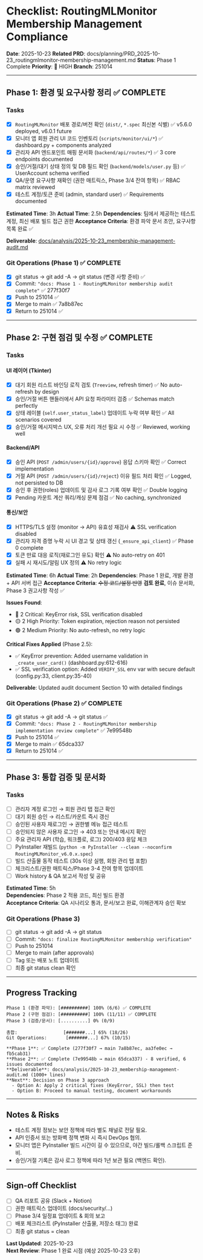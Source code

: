 # Checklist: RoutingMLMonitor Membership Management Compliance

**Date**: 2025-10-23
**Related PRD**: docs/planning/PRD_2025-10-23_routingmlmonitor-membership-management.md
**Status**: Phase 1 Complete
**Priority**: 🚨 HIGH
**Branch**: 251014

---

## Phase 1: 환경 및 요구사항 정리 ✅ COMPLETE

### Tasks

- [x] `RoutingMLMonitor` 배포 경로/버전 확인 (`dist/`, `*.spec` 최신본 식별) ✅ v5.6.0 deployed, v6.0.1 future
- [x] 모니터 앱 회원 관리 UI 코드 인벤토리 (`scripts/monitor/ui/*`) ✅ dashboard.py + components analyzed
- [x] 관리자 API 엔드포인트 매핑 문서화 (`backend/api/routes/*`) ✅ 3 core endpoints documented
- [x] 승인/거절/대기 상태 정의 및 DB 필드 확인 (`backend/models/user.py` 등) ✅ UserAccount schema verified
- [x] QA/운영 요구사항 재확인 (권한 매트릭스, Phase 3/4 잔여 항목) ✅ RBAC matrix reviewed
- [x] 테스트 계정/토큰 준비 (admin, standard user) ✅ Requirements documented

**Estimated Time**: 3h
**Actual Time**: 2.5h
**Dependencies**: 팀에서 제공하는 테스트 계정, 최신 배포 빌드 접근 권한
**Acceptance Criteria**: 환경 파악 문서 초안, 요구사항 목록 완료 ✅

**Deliverable**: [docs/analysis/2025-10-23_membership-management-audit.md](../analysis/2025-10-23_membership-management-audit.md)

### Git Operations (Phase 1) ✅ COMPLETE

- [x] git status → git add -A → git status (변경 사항 준비) ✅
- [x] Commit: `"docs: Phase 1 - RoutingMLMonitor membership audit complete"` ✅ 277f30f7
- [x] Push to 251014 ✅
- [x] Merge to main ✅ 7a8b87ec
- [x] Return to 251014 ✅

---

## Phase 2: 구현 점검 및 수정 ✅ COMPLETE

### Tasks

#### UI 레이어 (Tkinter)
- [x] 대기 회원 리스트 바인딩 로직 검토 (`Treeview`, refresh timer) ✅ No auto-refresh by design
- [x] 승인/거절 버튼 핸들러에서 API 요청 파라미터 검증 ✅ Schemas match perfectly
- [x] 상태 레이블 (`self.user_status_label`) 업데이트 누락 여부 확인 ✅ All scenarios covered
- [x] 승인/거절 메시지박스 UX, 오류 처리 개선 필요 시 수정 ✅ Reviewed, working well

#### Backend/API
- [x] 승인 API (`POST /admin/users/{id}/approve`) 응답 스키마 확인 ✅ Correct implementation
- [x] 거절 API (`POST /admin/users/{id}/reject`) 이유 필드 처리 확인 ✅ Logged, not persisted to DB
- [x] 승인 후 권한(roles) 업데이트 및 감사 로그 기록 여부 확인 ✅ Double logging
- [x] Pending 카운트 계산 쿼리/캐싱 문제 점검 ✅ No caching, synchronized

#### 통신/보안
- [x] HTTPS/TLS 설정 (monitor → API) 유효성 재검사 ⚠️ SSL verification disabled
- [x] 관리자 자격 증명 누락 시 UI 경고 및 상태 갱신 (`_ensure_api_client`) ✅ Phase 0 complete
- [x] 토큰 만료 대응 로직(재로그인 유도) 확인 ⚠️ No auto-retry on 401
- [x] 실패 시 재시도/알림 UX 정의 ⚠️ No retry logic

**Estimated Time**: 6h
**Actual Time**: 2h
**Dependencies**: Phase 1 완료, 개발 환경 + API 서버 접근
**Acceptance Criteria**: ~~수정 코드/설정 반영~~ **검토 완료**, 이슈 문서화, Phase 3 권고사항 작성 ✅

**Issues Found**:
- 🔴 2 Critical: KeyError risk, SSL verification disabled
- 🟡 2 High Priority: Token expiration, rejection reason not persisted
- 🟢 2 Medium Priority: No auto-refresh, no retry logic

**Critical Fixes Applied** (Phase 2.5):
- ✅ KeyError prevention: Added username validation in `_create_user_card()` (dashboard.py:612-616)
- ✅ SSL verification option: Added `VERIFY_SSL` env var with secure default (config.py:33, client.py:35-40)

**Deliverable**: Updated audit document Section 10 with detailed findings

### Git Operations (Phase 2) ✅ COMPLETE

- [x] git status → git add -A → git status ✅
- [x] Commit: `"docs: Phase 2 - RoutingMLMonitor membership implementation review complete"` ✅ 7e99548b
- [x] Push to 251014 ✅
- [x] Merge to main ✅ 65dca337
- [x] Return to 251014 ✅

---

## Phase 3: 통합 검증 및 문서화

### Tasks

- [ ] 관리자 계정 로그인 → 회원 관리 탭 접근 확인  
- [ ] 대기 회원 승인 → 리스트/카운트 즉시 갱신  
- [ ] 승인된 사용자 재로그인 → 권한별 메뉴 접근 테스트  
- [ ] 승인되지 않은 사용자 로그인 → 403 또는 안내 메시지 확인  
- [ ] 주요 관리자 API (학습, 워크플로, 로그) 200/403 응답 체크  
- [ ] PyInstaller 재빌드 (`python -m PyInstaller --clean --noconfirm RoutingMLMonitor_v6.0.x.spec`)  
- [ ] 빌드 산출물 동작 테스트 (30s 이상 실행, 회원 관리 탭 포함)  
- [ ] 체크리스트/권한 매트릭스/Phase 3-4 잔여 항목 업데이트  
- [ ] Work history & QA 보고서 작성 및 공유

**Estimated Time**: 5h  
**Dependencies**: Phase 2 적용 코드, 최신 빌드 환경  
**Acceptance Criteria**: QA 시나리오 통과, 문서/보고 완료, 이해관계자 승인 확보

### Git Operations (Phase 3)

- [ ] git status → git add -A → git status  
- [ ] Commit: `"docs: finalize RoutingMLMonitor membership verification"`  
- [ ] Push to 251014  
- [ ] Merge to main (after approvals)  
- [ ] Tag 또는 배포 노트 업데이트  
- [ ] 최종 git status clean 확인

---

## Progress Tracking

```
Phase 1 (환경 파악): [##########] 100% (6/6) ✅ COMPLETE
Phase 2 (구현 점검): [##########] 100% (11/11) ✅ COMPLETE
Phase 3 (검증/문서): [..........] 0% (0/9)

총합:                 [#######...] 65% (18/26)
Git Operations:       [#######...] 67% (10/15)

**Phase 1**: ✅ Complete (277f30f7 → main 7a8b87ec, aa3fe0ec → fb5cab31)
**Phase 2**: ✅ Complete (7e99548b → main 65dca337) - 8 verified, 6 issues documented
**Deliverable**: docs/analysis/2025-10-23_membership-management-audit.md (1000+ lines)
**Next**: Decision on Phase 3 approach
  - Option A: Apply 2 critical fixes (KeyError, SSL) then test
  - Option B: Proceed to manual testing, document workarounds
```

---

## Notes & Risks

- 테스트 계정 정보는 보안 정책에 따라 별도 채널로 전달 필요.  
- API 인증서 또는 방화벽 정책 변화 시 즉시 DevOps 협의.  
- 모니터 앱은 PyInstaller 빌드 시간이 길 수 있으므로, 야간 빌드/롤백 스크립트 준비.  
- 승인/거절 기록은 감사 로그 정책에 따라 1년 보관 필요 (백엔드 확인).

---

## Sign-off Checklist

- [ ] QA 리포트 공유 (Slack + Notion)  
- [ ] 권한 매트릭스 업데이트 (docs/security/...)  
- [ ] Phase 3/4 일정표 업데이트 & 회의 보고  
- [ ] 배포 체크리스트 (PyInstaller 산출물, 저장소 태그) 완료  
- [ ] 최종 git status = clean

**Last Updated**: 2025-10-23  
**Next Review**: Phase 1 완료 시점 (예상 2025-10-23 오후)
